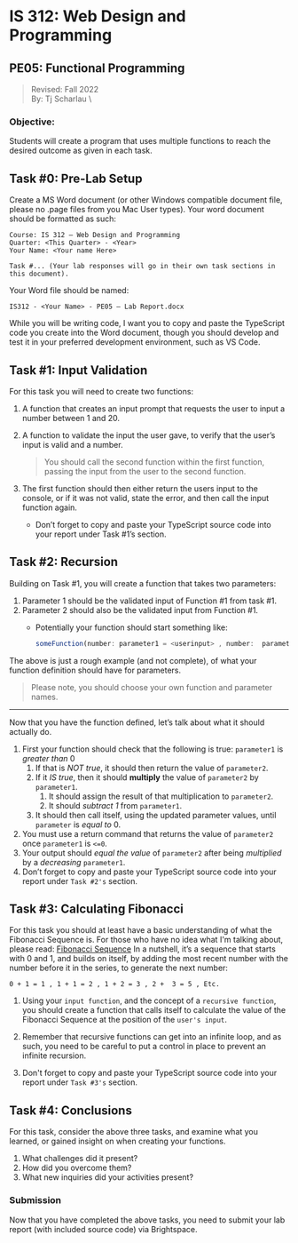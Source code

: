 # IS 312: Web Design and Programming

## PE05: Functional Programming

  > Revised: Fall 2022 \
  > By: Tj Scharlau \

### Objective:

Students will create a program that uses multiple functions to reach the desired outcome as given in each task.

## Task #0: Pre-Lab Setup

Create a MS Word document (or other Windows compatible document file, please no .page files from you Mac User types).
Your word document should be formatted as such:

   ```plaintext
   Course: IS 312 – Web Design and Programming
   Quarter: <This Quarter> - <Year>
   Your Name: <Your name Here>

   Task #... (Your lab responses will go in their own task sections in this document).
   ```

Your Word file should be named:

`IS312 - <Your Name> - PE05 – Lab Report.docx`

While you will be writing code, I want you to copy and paste the TypeScript code you create into the Word document, though you should develop and test it in your preferred development environment, such as VS Code.

## Task #1: Input Validation

For this task you will need to create two functions:

1. A function that creates an input prompt that requests the user to input a number between 1 and 20.
1. A function to validate the input the user gave, to verify that the user’s input is valid and a number.

   > You should call the second function within the first function, passing the input from the user to the second function.

1. The first function should then either return the users input to the console, or if it was not valid, state the error, and then call the input function again.
   - Don’t forget to copy and paste your TypeScript source code into your report under Task #1’s section.

## Task #2: Recursion

Building on Task #1, you will create a function that takes two parameters:

1. Parameter 1 should be the validated input of Function #1 from task #1.
1. Parameter 2 should also be the validated input from Function #1.
   - Potentially your function should start something like:

        ```ts
        someFunction(number: parameter1 = <userinput> , number:  parameter2 = <userinput>)
        ```

The above is just a rough example (and not complete), of what your function definition should have for parameters.
> Please note, you should choose your own function and parameter names.

---

Now that you have the function defined, let’s talk about what it should actually do.

1. First your function should check that the following is true:
   `parameter1` is _greater than_ 0
   1. If that is _NOT true_, it should then return the value of `parameter2`.
   2. If it _IS true_, then it should **multiply** the value of `parameter2` by `parameter1`.
      1. It should assign the result of that multiplication to `parameter2`.
      2. It should _subtract 1_ from `parameter1`.
   3. It should then call itself, using the updated parameter values, until `parameter` is _equal to_ 0.
2. You must use a return command that returns the value of `parameter2` once `parameter1` is `<=0`.
3. Your output should _equal the value_ of `parameter2` after being _multiplied_ by a _decreasing_ `parameter1`.
4. Don’t forget to copy and paste your TypeScript source code into your report under `Task #2's` section.

## Task #3: Calculating Fibonacci

For this task you should at least have a basic understanding of what the Fibonacci Sequence is. For those who have no idea what I'm talking about, please read:
[Fibonacci Sequence](https://www.mathsisfun.com/numbers/fibonacci-sequence.html)
In a nutshell, it’s a sequence that starts with 0 and 1, and builds on itself, by adding the most recent number with the number before it in the series, to generate the next number:

   ```plaintext
   0 + 1 = 1 , 1 + 1 = 2 , 1 + 2 = 3 , 2 +  3 = 5 , Etc.
   ```

1. Using your `input function`, and the concept of a `recursive function`, you should create a function that calls itself to calculate the value of the Fibonacci Sequence at the position of the `user's input`.

1. Remember that recursive functions can get into an infinite loop, and as such, you need to be careful to put a control in place to prevent an infinite recursion.
1. Don't forget to copy and paste your TypeScript source code into your report under `Task #3's` section.

## Task #4: Conclusions

For this task, consider the above three tasks, and examine what you learned, or gained insight on when creating your functions.

1. What challenges did it present?
2. How did you overcome them?
3. What new inquiries did your activities present?

### Submission

Now that you have completed the above tasks, you need to submit your lab report (with included source code) via Brightspace.
